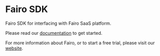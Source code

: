 # Fairo SDK 

Fairo SDK for interfacing with Fairo SaaS platform. 

Please read our [documentation](https://fairo.readme.io/docs/) to get started.

For more information about Fairo, or to start a free trial, please visit our [website](http://www.fairo.ai).
